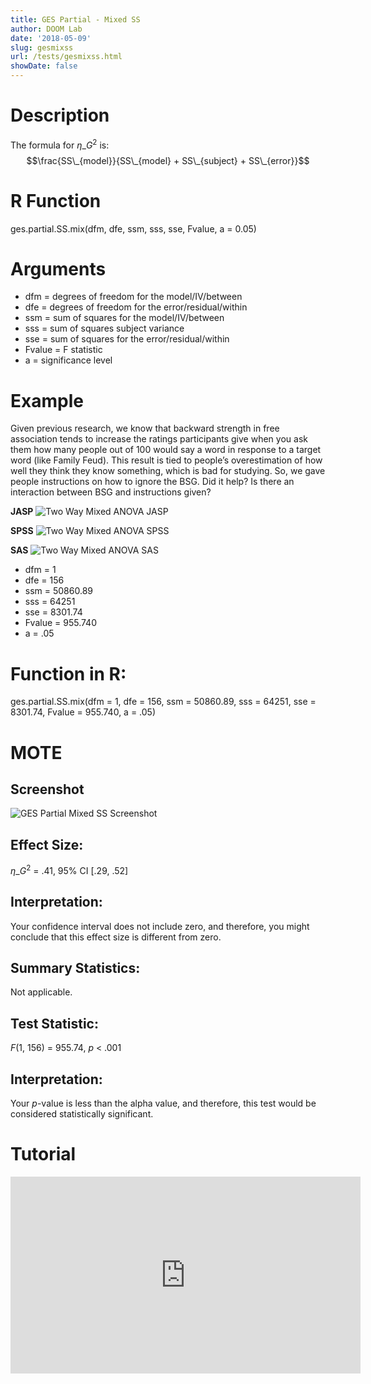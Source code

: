 ```yaml
---
title: GES Partial - Mixed SS
author: DOOM Lab
date: '2018-05-09'
slug: gesmixss
url: /tests/gesmixss.html
showDate: false
---
```


<script src="//yihui.name/js/math-code.js"></script>
<script type = "text/x-mathjax-config">
MathJax.Hub.Config({
tex2jax: {
inlineMath: [['$', '$']],
}
})
</script>
<script async
src="//cdn.bootcss.com/mathjax/2.7.1/MathJax.js?config=TeX-MML-AM_CHTML">
</script>

# Description   

The formula for $\eta\_G^2$ is: $$\frac{SS\_{model}}{SS\_{model} + SS\_{subject} + SS\_{error}}$$

# R Function

ges.partial.SS.mix(dfm, dfe, ssm, sss, sse, Fvalue, a = 0.05)

# Arguments 

+ dfm = degrees of freedom for the model/IV/between   
+ dfe = degrees of freedom for the error/residual/within 
+ ssm = sum of squares for the model/IV/between
+ sss = sum of squares subject variance
+ sse = sum of squares for the error/residual/within
+ Fvalue = F statistic   
+ a	= significance level

# Example  

Given previous research, we know that backward strength in free association tends to increase the ratings participants give when you ask them how many people out of 100 would say a word in response to a target word (like Family Feud). This result is tied to people’s overestimation of how well they think they know something, which is bad for studying. So, we gave people instructions on how to ignore the BSG.  Did it help? Is there an interaction between BSG and instructions given?

**JASP**
![Two Way Mixed ANOVA JASP](https://raw.githubusercontent.com/doomlab/shiny-server/master/MOTE/examples/mix%202%20anova%20JASP.png)

**SPSS**
![Two Way Mixed ANOVA SPSS](https://raw.githubusercontent.com/doomlab/shiny-server/master/MOTE/examples/mix%202%20anova%20SPSS.png)

**SAS**
![Two Way Mixed ANOVA SAS](https://raw.githubusercontent.com/doomlab/shiny-server/master/MOTE/examples/mix%202%20anova%20SAS.PNG)

+ dfm = 1 
+ dfe = 156
+ ssm = 50860.89
+ sss = 64251
+ sse = 8301.74
+ Fvalue = 955.740  
+ a	= .05

# Function in R: 

ges.partial.SS.mix(dfm = 1, dfe = 156, ssm = 50860.89, sss = 64251, sse = 8301.74, Fvalue = 955.740, a = .05)

# MOTE

## Screenshot

![GES Partial Mixed SS Screenshot](../images/gespartmixss.jpg)

## Effect Size:

$\eta\_G^2$ = .41, 95% CI [.29, .52]

## Interpretation: 

Your confidence interval does not include zero, and therefore, you might conclude that this effect size is different from zero.

## Summary Statistics: 

Not applicable. 

## Test Statistic: 

*F*(1, 156) = 955.74, *p* < .001

## Interpretation: 

Your *p*-value is less than the alpha value, and therefore, this test would be considered statistically significant.

# Tutorial

<iframe width="560" height="315" src="https://www.youtube.com/embed/Y1piNdNdMbc" frameborder="0" allow="autoplay; encrypted-media" allowfullscreen></iframe>
